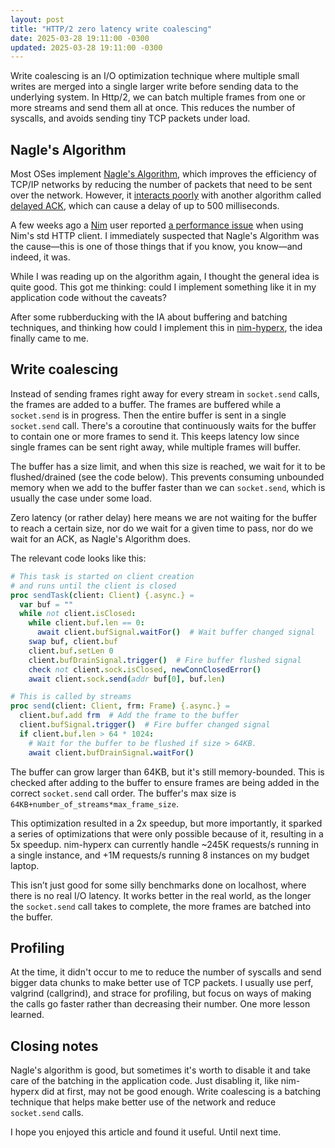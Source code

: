 ```yaml
---
layout: post
title: "HTTP/2 zero latency write coalescing"
date: 2025-03-28 19:11:00 -0300
updated: 2025-03-28 19:11:00 -0300
---
```


Write coalescing is an I/O optimization technique where multiple small writes are merged into a single larger write before sending data to the underlying system. In Http/2, we can batch multiple frames from one or more streams and send them all at once. This reduces the number of syscalls, and avoids sending tiny TCP packets under load.

## Nagle's Algorithm

Most OSes implement [Nagle's Algorithm](https://en.wikipedia.org/wiki/Nagle%27s_algorithm), which improves the efficiency of TCP/IP networks by reducing the number of packets that need to be sent over the network. However, it [interacts poorly](https://en.wikipedia.org/wiki/Nagle%27s_algorithm#Interaction_with_delayed_ACK) with another algorithm called [delayed ACK](https://en.wikipedia.org/wiki/TCP_delayed_acknowledgment), which can cause a delay of up to 500 milliseconds.

A few weeks ago a [Nim](https://nim-lang.org/) user reported [a performance issue](https://github.com/nim-lang/Nim/issues/24741) when using Nim's std HTTP client. I immediately suspected that Nagle's Algorithm was the cause—this is one of those things that if you know, you know—and indeed, it was.

While I was reading up on the algorithm again, I thought the general idea is quite good. This got me thinking: could I implement something like it in my application code without the caveats?

After some rubberducking with the IA about buffering and batching techniques, and thinking how could I implement this in [nim-hyperx](https://github.com/nitely/nim-hyperx), the idea finally came to me.

## Write coalescing

Instead of sending frames right away for every stream in `socket.send` calls, the frames are added to a buffer. The frames are buffered while a `socket.send` is in progress. Then the entire buffer is sent in a single `socket.send` call. There's a coroutine that continuously waits for the buffer to contain one or more frames to send it. This keeps latency low since single frames can be sent right away, while multiple frames will buffer.

The buffer has a size limit, and when this size is reached, we wait for it to be flushed/drained (see the code below). This prevents consuming unbounded memory when we add to the buffer faster than we can `socket.send`, which is usually the case under some load.

Zero latency (or rather delay) here means we are not waiting for the buffer to reach a certain size, nor do we wait for a given time to pass, nor do we wait for an ACK, as Nagle's Algorithm does.

The relevant code looks like this:

```nim
# This task is started on client creation
# and runs until the client is closed
proc sendTask(client: Client) {.async.} =
  var buf = ""
  while not client.isClosed:
    while client.buf.len == 0:
      await client.bufSignal.waitFor()  # Wait buffer changed signal
    swap buf, client.buf
    client.buf.setLen 0
    client.bufDrainSignal.trigger()  # Fire buffer flushed signal
    check not client.sock.isClosed, newConnClosedError()
    await client.sock.send(addr buf[0], buf.len)

# This is called by streams
proc send(client: Client, frm: Frame) {.async.} =
  client.buf.add frm  # Add the frame to the buffer
  client.bufSignal.trigger()  # Fire buffer changed signal
  if client.buf.len > 64 * 1024:
    # Wait for the buffer to be flushed if size > 64KB.
    await client.bufDrainSignal.waitFor()
```

The buffer can grow larger than 64KB, but it's still memory-bounded. This is checked after adding to the buffer to ensure frames are being added in the correct `socket.send` call order. The buffer's max size is `64KB+number_of_streams*max_frame_size`.

This optimization resulted in a 2x speedup, but more importantly, it sparked a series of optimizations that were only possible because of it, resulting in a 5x speedup. nim-hyperx can currently handle ~245K requests/s running in a single instance, and +1M requests/s running 8 instances on my budget laptop.

This isn’t just good for some silly benchmarks done on localhost, where there is no real I/O latency. It works better in the real world, as the longer the `socket.send` call takes to complete, the more frames are batched into the buffer.

## Profiling

At the time, it didn't occur to me to reduce the number of syscalls and send bigger data chunks to make better use of TCP packets. I usually use perf, valgrind (callgrind), and strace for profiling, but focus on ways of making the calls go faster rather than decreasing their number. One more lesson learned.

## Closing notes

Nagle's algorithm is good, but sometimes it's worth to disable it and take care of the batching in the application code. Just disabling it, like nim-hyperx did at first, may not be good enough. Write coalescing is a batching technique that helps make better use of the network and reduce `socket.send` calls.

I hope you enjoyed this article and found it useful. Until next time.

